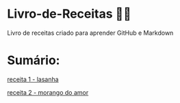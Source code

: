 # Livro-de-Receitas 👩‍🍳
Livro de receitas criado para aprender GitHub e Markdown
# Sumário: 
[receita 1 - lasanha](leia-me.md)

[receita 2 - morango do amor](morango.md)
